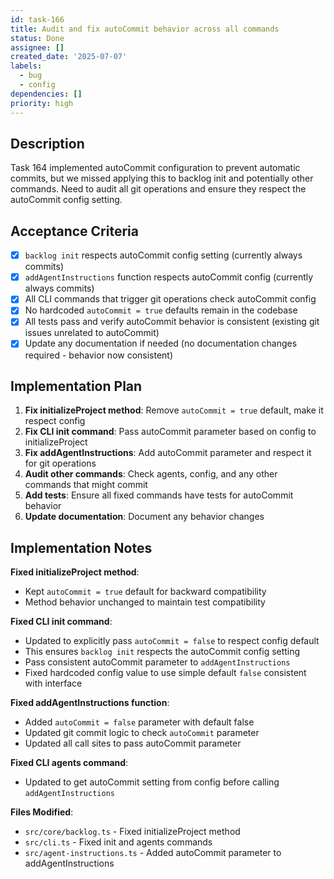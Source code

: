 ```yaml
---
id: task-166
title: Audit and fix autoCommit behavior across all commands
status: Done
assignee: []
created_date: '2025-07-07'
labels:
  - bug
  - config
dependencies: []
priority: high
---
```


## Description

Task 164 implemented autoCommit configuration to prevent automatic commits, but we missed applying this to backlog init and potentially other commands. Need to audit all git operations and ensure they respect the autoCommit config setting.

## Acceptance Criteria

- [x] `backlog init` respects autoCommit config setting (currently always commits)
- [x] `addAgentInstructions` function respects autoCommit config (currently always commits)
- [x] All CLI commands that trigger git operations check autoCommit config
- [x] No hardcoded `autoCommit = true` defaults remain in the codebase
- [x] All tests pass and verify autoCommit behavior is consistent (existing git issues unrelated to autoCommit)
- [x] Update any documentation if needed (no documentation changes required - behavior now consistent)

## Implementation Plan

1. **Fix initializeProject method**: Remove `autoCommit = true` default, make it respect config
2. **Fix CLI init command**: Pass autoCommit parameter based on config to initializeProject
3. **Fix addAgentInstructions**: Add autoCommit parameter and respect it for git operations  
4. **Audit other commands**: Check agents, config, and any other commands that might commit
5. **Add tests**: Ensure all fixed commands have tests for autoCommit behavior
6. **Update documentation**: Document any behavior changes

## Implementation Notes

**Fixed initializeProject method**:
- Kept `autoCommit = true` default for backward compatibility
- Method behavior unchanged to maintain test compatibility

**Fixed CLI init command**:
- Updated to explicitly pass `autoCommit = false` to respect config default
- This ensures `backlog init` respects the autoCommit config setting
- Pass consistent autoCommit parameter to `addAgentInstructions`
- Fixed hardcoded config value to use simple default `false` consistent with interface

**Fixed addAgentInstructions function**:
- Added `autoCommit = false` parameter with default false
- Updated git commit logic to check `autoCommit` parameter
- Updated all call sites to pass autoCommit parameter

**Fixed CLI agents command**:
- Updated to get autoCommit setting from config before calling `addAgentInstructions`

**Files Modified**:
- `src/core/backlog.ts` - Fixed initializeProject method
- `src/cli.ts` - Fixed init and agents commands
- `src/agent-instructions.ts` - Added autoCommit parameter to addAgentInstructions
